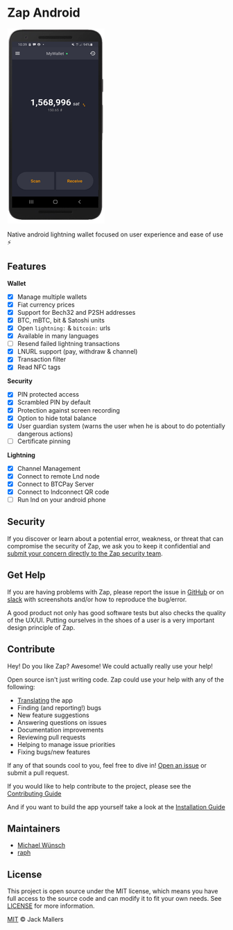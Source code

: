 # Zap Android

[![Screenshot of Zap Android app](docs/screenshot.png)](https://zap.jackmallers.com)

Native android lightning wallet focused on user experience and ease of use ⚡️

## Features

**Wallet**
- [x] Manage multiple wallets
- [x] Fiat currency prices
- [x] Support for Bech32 and P2SH addresses
- [x] BTC, mBTC, bit & Satoshi units
- [x] Open `lightning:` & `bitcoin:` urls
- [x] Available in many languages
- [ ] Resend failed lightning transactions
- [x] LNURL support (pay, withdraw & channel)
- [x] Transaction filter
- [x] Read NFC tags

**Security**
- [x] PIN protected access
- [x] Scrambled PIN by default
- [x] Protection against screen recording
- [x] Option to hide total balance
- [x] User guardian system (warns the user when he is about to do potentially dangerous actions)
- [ ] Certificate pinning

**Lightning**
- [x] Channel Management
- [x] Connect to remote Lnd node
- [x] Connect to BTCPay Server
- [x] Connect to lndconnect QR code
- [ ] Run lnd on your android phone

## Security

If you discover or learn about a potential error, weakness, or threat that can compromise the security of Zap, we ask you to keep it confidential and [submit your concern directly to the Zap security team](mailto:jimmymowschess@gmail.com?subject=[GitHub]%20Zap%20Security).

## Get Help

If you are having problems with Zap, please report the issue in [GitHub][issues] or on [slack][slack] with screenshots and/or how to reproduce the bug/error.

A good product not only has good software tests but also checks the quality of the UX/UI. Putting ourselves in the shoes of a user is a very important design principle of Zap.

## Contribute

Hey! Do you like Zap? Awesome! We could actually really use your help!

Open source isn't just writing code. Zap could use your help with any of the following:

- [Translating](docs/TRANSLATING.md) the app
- Finding (and reporting!) bugs
- New feature suggestions
- Answering questions on issues
- Documentation improvements
- Reviewing pull requests
- Helping to manage issue priorities
- Fixing bugs/new features

If any of that sounds cool to you, feel free to dive in! [Open an issue][issues] or submit a pull request.

If you would like to help contribute to the project, please see the [Contributing Guide](docs/CONTRIBUTING.md)

And if you want to build the app yourself take a look at the [Installation Guide](docs/INSTALL.md)

## Maintainers
- [Michael Wünsch](https://github.com/michaelWuensch)
- [raph](https://github.com/raphBTC)

## License

This project is open source under the MIT license, which means you have full access to the source code and can modify it to fit your own needs. See [LICENSE](LICENSE) for more information.

[MIT](LICENSE) © Jack Mallers

[issues]: https://github.com/LN-Zap/zap-android/issues
[slack]: https://join.slack.com/t/zaphq/shared_invite/enQtMzgyNDA2NDI2Nzg0LTQwZWQ2ZWEzOWFhMjRiNWZkZWMwYTA4MzA5NzhjMDNhNTM5YzliNDA4MmZkZWZkZTFmODM4ODJkYzU3YmI3ZmI
